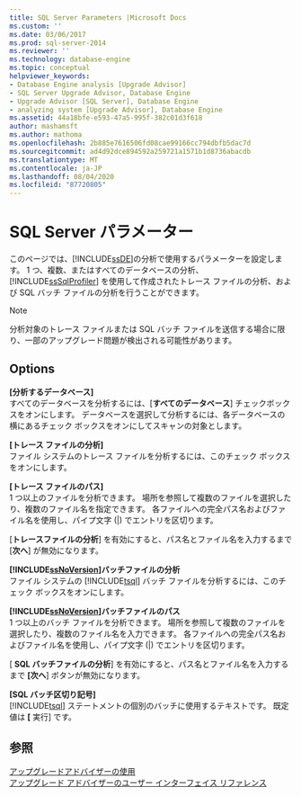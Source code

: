 ```yaml
---
title: SQL Server Parameters |Microsoft Docs
ms.custom: ''
ms.date: 03/06/2017
ms.prod: sql-server-2014
ms.reviewer: ''
ms.technology: database-engine
ms.topic: conceptual
helpviewer_keywords:
- Database Engine analysis [Upgrade Advisor]
- SQL Server Upgrade Advisor, Database Engine
- Upgrade Advisor [SQL Server], Database Engine
- analyzing system [Upgrade Advisor], Database Engine
ms.assetid: 44a18bfe-e593-47a5-995f-382c01d3f618
author: mashamsft
ms.author: mathoma
ms.openlocfilehash: 2b885e7616506fd08cae99166cc794dbfb5dac7d
ms.sourcegitcommit: ad4d92dce894592a259721a1571b1d8736abacdb
ms.translationtype: MT
ms.contentlocale: ja-JP
ms.lasthandoff: 08/04/2020
ms.locfileid: "87720805"
---
```

# <a name="sql-server-parameters"></a>SQL Server パラメーター
  このページでは、[!INCLUDE[ssDE](../../includes/ssde-md.md)]の分析で使用するパラメーターを設定します。 1 つ、複数、またはすべてのデータベースの分析、[!INCLUDE[ssSqlProfiler](../../includes/sssqlprofiler-md.md)] を使用して作成されたトレース ファイルの分析、および SQL バッチ ファイルの分析を行うことができます。  
  
> [!NOTE]  
>  分析対象のトレース ファイルまたは SQL バッチ ファイルを送信する場合に限り、一部のアップグレード問題が検出される可能性があります。  
  
## <a name="options"></a>Options  
 **[分析するデータベース]**  
 すべてのデータベースを分析するには、[**すべてのデータベース**] チェックボックスをオンにします。 データベースを選択して分析するには、各データベースの横にあるチェック ボックスをオンにしてスキャンの対象とします。  
  
 **[トレース ファイルの分析]**  
 ファイル システムのトレース ファイルを分析するには、このチェック ボックスをオンにします。  
  
 **[トレース ファイルのパス]**  
 1 つ以上のファイルを分析できます。 場所を参照して複数のファイルを選択したり、複数のファイル名を指定できます。 各ファイルへの完全パス名およびファイル名を使用し、パイプ文字 (|) でエントリを区切ります。  
  
 [**トレースファイルの分析**] を有効にすると、パス名とファイル名を入力するまで [**次へ**] が無効になります。  
  
 **[!INCLUDE[ssNoVersion](../../includes/ssnoversion-md.md)]バッチファイルの分析**  
 ファイル システムの [!INCLUDE[tsql](../../includes/tsql-md.md)] バッチ ファイルを分析するには、このチェック ボックスをオンにします。  
  
 **[!INCLUDE[ssNoVersion](../../includes/ssnoversion-md.md)]バッチファイルのパス**  
 1 つ以上のバッチ ファイルを分析できます。 場所を参照して複数のファイルを選択したり、複数のファイル名を入力できます。 各ファイルへの完全パス名およびファイル名を使用し、パイプ文字 (|) でエントリを区切ります。  
  
 [ **SQL バッチファイルの分析**] を有効にすると、パス名とファイル名を入力するまで **[次へ**] ボタンが無効になります。  
  
 **[SQL バッチ区切り記号]**  
 [!INCLUDE[tsql](../../includes/tsql-md.md)] ステートメントの個別のバッチに使用するテキストです。 既定値は **[** 実行] です。  
  
## <a name="see-also"></a>参照  
 [アップグレードアドバイザーの使用](../../../2014/sql-server/install/working-with-upgrade-advisor.md)   
 [アップグレード アドバイザーのユーザー インターフェイス リファレンス](../../../2014/sql-server/install/upgrade-advisor-user-interface-reference.md)  
  
  
